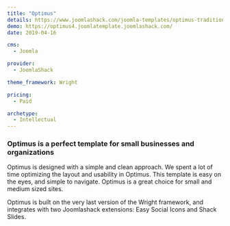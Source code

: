 ```yaml
---
title: "Optimus"
details: https://www.joomlashack.com/joomla-templates/optimus-traditional-simple
demo: https://optimus4.joomlatemplate.joomlashack.com/
date: 2019-04-16

cms: 
  - Joomla

provider:
  - JoomlaShack

theme_framework: Wright

pricing:
  - Paid

archetype:
  - Intellectual
---
```


### Optimus is a perfect template for small businesses and organizations

Optimus is designed with a simple and clean approach. We spent a lot of time optimizing the layout and usability in Optimus. This template is easy on the eyes, and simple to navigate. Optimus is a great choice for small and medium sized sites.

Optimus is built on the very last version of the Wright framework, and integrates with two Joomlashack extensions: Easy Social Icons and Shack Slides.